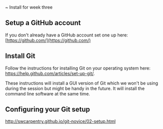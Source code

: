 ~ Install for week three

## Setup a GitHub account
If you don't already have a GitHub account set one up here: [https://github.com/](https://github.com/)

## Install Git
Follow the instructions for installing Git on your operating system here: 
https://help.github.com/articles/set-up-git/.

These instructions will install a GUI version of Git which we won't be using during the session but might be handy in the future. It will install the command line software at the same time. 

## Configuring your Git setup
http://swcarpentry.github.io/git-novice/02-setup.html
